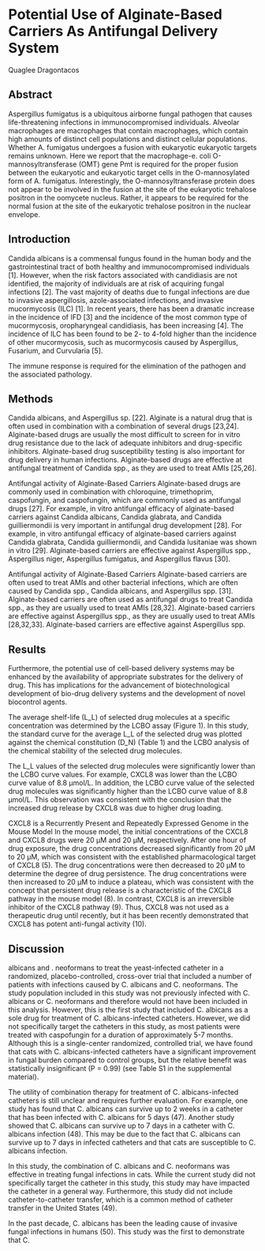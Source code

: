 # Potential Use of Alginate-Based Carriers As Antifungal Delivery System
Quaglee Dragontacos


## Abstract
Aspergillus fumigatus is a ubiquitous airborne fungal pathogen that causes life-threatening infections in immunocompromised individuals. Alveolar macrophages are macrophages that contain macrophages, which contain high amounts of distinct cell populations and distinct cellular populations. Whether A. fumigatus undergoes a fusion with eukaryotic eukaryotic targets remains unknown. Here we report that the macrophage-e. coli O-mannosyltransferase (OMT) gene Pmt is required for the proper fusion between the eukaryotic and eukaryotic target cells in the O-mannosylated form of A. fumigatus. Interestingly, the O-mannosyltransferase protein does not appear to be involved in the fusion at the site of the eukaryotic trehalose positron in the oomycete nucleus. Rather, it appears to be required for the normal fusion at the site of the eukaryotic trehalose positron in the nuclear envelope.


## Introduction
Candida albicans is a commensal fungus found in the human body and the gastrointestinal tract of both healthy and immunocompromised individuals [1]. However, when the risk factors associated with candidiasis are not identified, the majority of individuals are at risk of acquiring fungal infections [2]. The vast majority of deaths due to fungal infections are due to invasive aspergillosis, azole-associated infections, and invasive mucormycosis (ILC) [1]. In recent years, there has been a dramatic increase in the incidence of IFD [3] and the incidence of the most common type of mucormycosis, oropharyngeal candidiasis, has been increasing [4]. The incidence of ILC has been found to be 2- to 4-fold higher than the incidence of other mucormycosis, such as mucormycosis caused by Aspergillus, Fusarium, and Curvularia [5].

The immune response is required for the elimination of the pathogen and the associated pathology.


## Methods
 Candida albicans, and Aspergillus sp. [22]. Alginate is a natural drug that is often used in combination with a combination of several drugs [23,24]. Alginate-based drugs are usually the most difficult to screen for in vitro drug resistance due to the lack of adequate inhibitors and drug-specific inhibitors. Alginate-based drug susceptibility testing is also important for drug delivery in human infections. Alginate-based drugs are effective at antifungal treatment of Candida spp., as they are used to treat AMIs [25,26].

Antifungal activity of Alginate-Based Carriers
Alginate-based drugs are commonly used in combination with chloroquine, trimethoprim, caspofungin, and caspofungin, which are commonly used as antifungal drugs [27]. For example, in vitro antifungal efficacy of alginate-based carriers against Candida albicans, Candida glabrata, and Candida guilliermondii is very important in antifungal drug development [28]. For example, in vitro antifungal efficacy of alginate-based carriers against Candida glabrata, Candida guilliermondii, and Candida lusitaniae was shown in vitro [29]. Alginate-based carriers are effective against Aspergillus spp., Aspergillus niger, Aspergillus fumigatus, and Aspergillus flavus [30].

Antifungal activity of Alginate-Based Carriers
Alginate-based carriers are often used to treat AMIs and other bacterial infections, which are often caused by Candida spp., Candida albicans, and Aspergillus spp. [31]. Alginate-based carriers are often used as antifungal drugs to treat Candida spp., as they are usually used to treat AMIs [28,32]. Alginate-based carriers are effective against Aspergillus spp., as they are usually used to treat AMIs [28,32,33]. Alginate-based carriers are effective against Aspergillus spp.


## Results
Furthermore, the potential use of cell-based delivery systems may be enhanced by the availability of appropriate substrates for the delivery of drug. This has implications for the advancement of biotechnological development of bio-drug delivery systems and the development of novel biocontrol agents.

The average shelf-life (L_L) of selected drug molecules at a specific concentration was determined by the LCBO assay (Figure 1). In this study, the standard curve for the average L_L of the selected drug was plotted against the chemical constitution (D_N) (Table 1) and the LCBO analysis of the chemical stability of the selected drug molecules.

The L_L values of the selected drug molecules were significantly lower than the LCBO curve values. For example, CXCL8 was lower than the LCBO curve value of 8.8 µmol/L. In addition, the LCBO curve value of the selected drug molecules was significantly higher than the LCBO curve value of 8.8 µmol/L. This observation was consistent with the conclusion that the increased drug release by CXCL8 was due to higher drug loading.

CXCL8 is a Recurrently Present and Repeatedly Expressed Genome in the Mouse Model
In the mouse model, the initial concentrations of the CXCL8 and CXCL8 drugs were 20 µM and 20 µM, respectively. After one hour of drug exposure, the drug concentrations decreased significantly from 20 µM to 20 µM, which was consistent with the established pharmacological target of CXCL8 (5). The drug concentrations were then decreased to 20 µM to determine the degree of drug persistence. The drug concentrations were then increased to 20 µM to induce a plateau, which was consistent with the concept that persistent drug release is a characteristic of the CXCL8 pathway in the mouse model (8). In contrast, CXCL8 is an irreversible inhibitor of the CXCL8 pathway (9). Thus, CXCL8 was not used as a therapeutic drug until recently, but it has been recently demonstrated that CXCL8 has potent anti-fungal activity (10).


## Discussion
albicans and . neoformans to treat the yeast-infected catheter in a randomized, placebo-controlled, cross-over trial that included a number of patients with infections caused by C. albicans and C. neoformans. The study population included in this study was not previously infected with C. albicans or C. neoformans and therefore would not have been included in this analysis. However, this is the first study that included C. albicans as a sole drug for treatment of C. albicans-infected catheters. However, we did not specifically target the catheters in this study, as most patients were treated with caspofungin for a duration of approximately 5-7 months. Although this is a single-center randomized, controlled trial, we have found that cats with C. albicans-infected catheters have a significant improvement in fungal burden compared to control groups, but the relative benefit was statistically insignificant (P = 0.99) (see Table S1 in the supplemental material).

The utility of combination therapy for treatment of C. albicans-infected catheters is still unclear and requires further evaluation. For example, one study has found that C. albicans can survive up to 2 weeks in a catheter that has been infected with C. albicans for 5 days (47). Another study showed that C. albicans can survive up to 7 days in a catheter with C. albicans infection (48). This may be due to the fact that C. albicans can survive up to 7 days in infected catheters and that cats are susceptible to C. albicans infection.

In this study, the combination of C. albicans and C. neoformans was effective in treating fungal infections in cats. While the current study did not specifically target the catheter in this study, this study may have impacted the catheter in a general way. Furthermore, this study did not include catheter-to-catheter transfer, which is a common method of catheter transfer in the United States (49).

In the past decade, C. albicans has been the leading cause of invasive fungal infections in humans (50). This study was the first to demonstrate that C.
